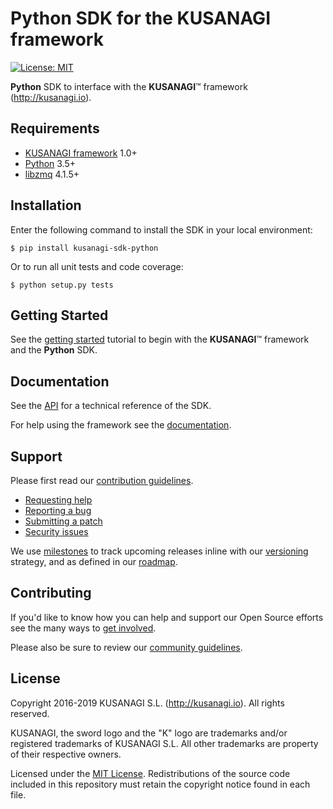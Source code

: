 Python SDK for the KUSANAGI framework
=====================================

[![License: MIT](https://img.shields.io/badge/License-MIT-blue.svg)](https://opensource.org/licenses/MIT)

**Python** SDK to interface with the **KUSANAGI**™ framework (http://kusanagi.io).

Requirements
------------

* [KUSANAGI framework](http://kusanagi.io) 1.0+
* [Python](https://www.python.org/downloads/) 3.5+
* [libzmq](http://zeromq.org/intro:get-the-software) 4.1.5+

Installation
------------

Enter the following command to install the SDK in your local environment:

```
$ pip install kusanagi-sdk-python
```

Or to run all unit tests and code coverage:

```
$ python setup.py tests
```

Getting Started
---------------

See the [getting started](http://kusanagi.io/docs/getting-started) tutorial to begin with the **KUSANAGI**™ framework and the **Python** SDK.

Documentation
-------------

See the [API](http://kusanagi.io/docs/sdk) for a technical reference of the SDK.

For help using the framework see the [documentation](http://kusanagi.io/docs).

Support
-------

Please first read our [contribution guidelines](http://kusanagi.io/open-source/contributing).

* [Requesting help](http://kusanagi.io/open-source/help)
* [Reporting a bug](http://kusanagi.io/open-source/bug)
* [Submitting a patch](http://kusanagi.io/open-source/patch)
* [Security issues](http://kusanagi.io/open-source/security)

We use [milestones](https://github.com/kusanagi/kusanagi-sdk-python/milestones) to track upcoming releases inline with our [versioning](http://kusanagi.io/open-source/roadmap#versioning) strategy, and as defined in our [roadmap](http://kusanagi.io/open-source/roadmap).

Contributing
------------

If you'd like to know how you can help and support our Open Source efforts see the many ways to [get involved](http://kusanagi.io/open-source).

Please also be sure to review our [community guidelines](http://kusanagi.io/open-source/conduct).

License
-------

Copyright 2016-2019 KUSANAGI S.L. (http://kusanagi.io). All rights reserved.

KUSANAGI, the sword logo and the "K" logo are trademarks and/or registered trademarks of KUSANAGI S.L. All other trademarks are property of their respective owners.

Licensed under the [MIT License](https://opensource.org/licenses/MIT). Redistributions of the source code included in this repository must retain the copyright notice found in each file.
